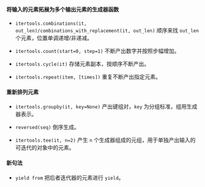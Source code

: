 #### 将输入的元素拓展为多个输出元素的生成器函数

- `itertools.combinations(it, out_len)/combinations_with_replacement(it, out_len)` 顺序来找 `out_len` 个元素，位置单调递增/非递减。

- `itertools.count(start=0, step=1)` 不断产出数字并按照步幅增加。

- `itertools.cycle(it)` 存储元素副本，按顺序不断产出。

- `itertools.repeat(item, [times])` 重复不断产出指定元素。

#### 重新排列元素

- `itertools.groupby(it, key=None)` 产出键组对，`key` 为分组标准，组用生成器表示。

- `reversed(seq)` 倒序生成。

- `itertools.tee(it, n=2)` 产生 `n` 个生成器组成的元组，用于单独产出输入的可迭代的对象中的元素。

#### 新句法

- `yield from` 把后者迭代器的元素进行 `yield`。